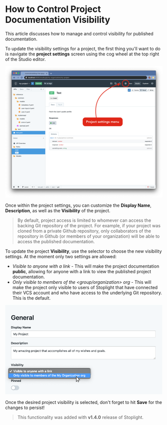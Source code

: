 # How to Control Project Documentation Visibility

This article discusses how to manage and control visibility for published documentation.

To update the visibility settings for a project, the first thing you'll want to do is navigate the **project settings** screen using the cog wheel at the top right of the Studio editor.

![Image](../../../assets/images/StoplightProjectVisibility-SettingsButton.png)

Once within the project settings, you can customize the **Display Name**, **Description**, as well as the **Visibility** of the project.

> By default, project access is limited to whomever can access the backing Git repository of the project. For example, if your project was cloned from a private Github repository, only collaborators of the repository in Github (or members of your organization) will be able to access the published documentation.

To update the project **Visibility**, use the selector to choose the new visibility settings. At the moment only two settings are allowed:

- *Visible to anyone with a link* - This will make the project documentation **public**, allowing for anyone with a link to view the published project documentation.
- *Only visible to members of the <group/organization> org* - This will make the project only visible to users of Stoplight that have connected their VCS account and who have access to the underlying Git repository. This is the default.

![Image](../../../assets/images/StoplightProjectVisiblity-SetVisibility.png)

Once the desired project visibility is selected, don't forget to hit **Save** for the changes to persist!

> This functionality was added with **v1.4.0** release of Stoplight.